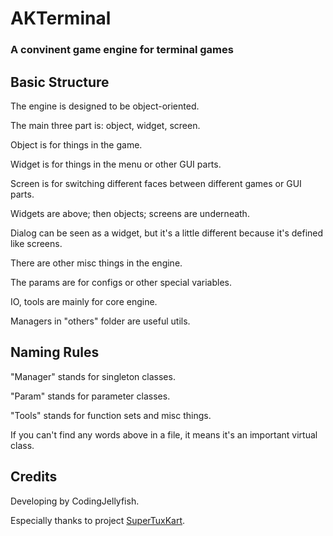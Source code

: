 # AKTerminal
### A convinent game engine for terminal games
## Basic Structure
The engine is designed to be object-oriented.

The main three part is: object, widget, screen.

Object is for things in the game.

Widget is for things in the menu or other GUI parts.

Screen is for switching different faces between different games or GUI parts.

Widgets are above; then objects; screens are underneath.

Dialog can be seen as a widget, but it's a little different because it's defined like screens.

There are other misc things in the engine.

The params are for configs or other special variables.

IO, tools are mainly for core engine.

Managers in "others" folder are useful utils.
## Naming Rules
"Manager" stands for singleton classes.

"Param" stands for parameter classes.

"Tools" stands for function sets and misc things.

If you can't find any words above in a file, it means it's an important virtual class.
## Credits
Developing by CodingJellyfish.

Especially thanks to project [SuperTuxKart](https://supertuxkart.net/).
